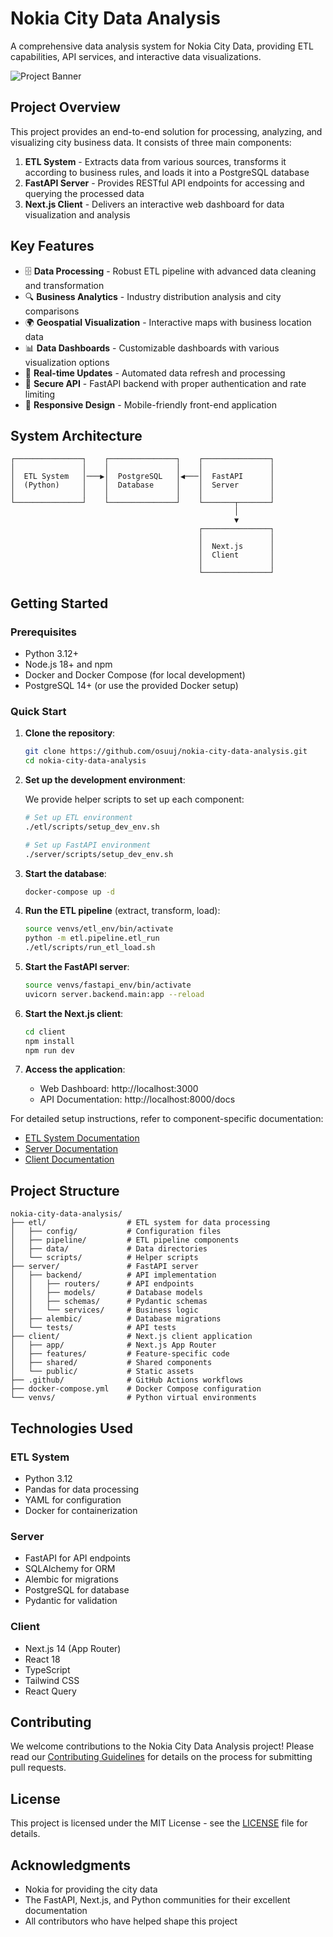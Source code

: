 # Nokia City Data Analysis

A comprehensive data analysis system for Nokia City Data, providing ETL capabilities, API services, and interactive data visualizations.

![Project Banner](client/public/images/project-banner.png)

## Project Overview

This project provides an end-to-end solution for processing, analyzing, and visualizing city business data. It consists of three main components:

1. **ETL System** - Extracts data from various sources, transforms it according to business rules, and loads it into a PostgreSQL database
2. **FastAPI Server** - Provides RESTful API endpoints for accessing and querying the processed data
3. **Next.js Client** - Delivers an interactive web dashboard for data visualization and analysis

## Key Features

- 🗄️ **Data Processing** - Robust ETL pipeline with advanced data cleaning and transformation
- 🔍 **Business Analytics** - Industry distribution analysis and city comparisons
- 🌍 **Geospatial Visualization** - Interactive maps with business location data
- 📊 **Data Dashboards** - Customizable dashboards with various visualization options
- 🔄 **Real-time Updates** - Automated data refresh and processing
- 🔐 **Secure API** - FastAPI backend with proper authentication and rate limiting
- 📱 **Responsive Design** - Mobile-friendly front-end application

## System Architecture

```
┌───────────────┐    ┌───────────────┐    ┌───────────────┐
│               │    │               │    │               │
│  ETL System   │───▶│  PostgreSQL   │◀───│  FastAPI      │
│  (Python)     │    │  Database     │    │  Server       │
│               │    │               │    │               │
└───────────────┘    └───────────────┘    └───────┬───────┘
                                                  │
                                                  ▼
                                          ┌───────────────┐
                                          │               │
                                          │  Next.js      │
                                          │  Client       │
                                          │               │
                                          └───────────────┘
```

## Getting Started

### Prerequisites

- Python 3.12+
- Node.js 18+ and npm
- Docker and Docker Compose (for local development)
- PostgreSQL 14+ (or use the provided Docker setup)

### Quick Start

1. **Clone the repository**:

   ```bash
   git clone https://github.com/osuuj/nokia-city-data-analysis.git
   cd nokia-city-data-analysis
   ```

2. **Set up the development environment**:

   We provide helper scripts to set up each component:

   ```bash
   # Set up ETL environment
   ./etl/scripts/setup_dev_env.sh

   # Set up FastAPI environment
   ./server/scripts/setup_dev_env.sh
   ```

3. **Start the database**:

   ```bash
   docker-compose up -d
   ```

4. **Run the ETL pipeline** (extract, transform, load):

   ```bash
   source venvs/etl_env/bin/activate
   python -m etl.pipeline.etl_run
   ./etl/scripts/run_etl_load.sh
   ```

5. **Start the FastAPI server**:

   ```bash
   source venvs/fastapi_env/bin/activate
   uvicorn server.backend.main:app --reload
   ```

6. **Start the Next.js client**:

   ```bash
   cd client
   npm install
   npm run dev
   ```

7. **Access the application**:
   - Web Dashboard: http://localhost:3000
   - API Documentation: http://localhost:8000/docs

For detailed setup instructions, refer to component-specific documentation:
- [ETL System Documentation](etl/README.md)
- [Server Documentation](server/README.md)
- [Client Documentation](client/README.md)

## Project Structure

```
nokia-city-data-analysis/
├── etl/                  # ETL system for data processing
│   ├── config/           # Configuration files
│   ├── pipeline/         # ETL pipeline components
│   ├── data/             # Data directories
│   └── scripts/          # Helper scripts
├── server/               # FastAPI server
│   ├── backend/          # API implementation
│   │   ├── routers/      # API endpoints
│   │   ├── models/       # Database models
│   │   ├── schemas/      # Pydantic schemas
│   │   └── services/     # Business logic
│   ├── alembic/          # Database migrations
│   └── tests/            # API tests
├── client/               # Next.js client application
│   ├── app/              # Next.js App Router
│   ├── features/         # Feature-specific code
│   ├── shared/           # Shared components
│   └── public/           # Static assets
├── .github/              # GitHub Actions workflows
├── docker-compose.yml    # Docker Compose configuration
└── venvs/                # Python virtual environments
```

## Technologies Used

### ETL System
- Python 3.12
- Pandas for data processing
- YAML for configuration
- Docker for containerization

### Server
- FastAPI for API endpoints
- SQLAlchemy for ORM
- Alembic for migrations
- PostgreSQL for database
- Pydantic for validation

### Client
- Next.js 14 (App Router)
- React 18
- TypeScript
- Tailwind CSS
- React Query

## Contributing

We welcome contributions to the Nokia City Data Analysis project! Please read our [Contributing Guidelines](CONTRIBUTING.md) for details on the process for submitting pull requests.

## License

This project is licensed under the MIT License - see the [LICENSE](LICENSE) file for details.

## Acknowledgments

- Nokia for providing the city data
- The FastAPI, Next.js, and Python communities for their excellent documentation
- All contributors who have helped shape this project 
